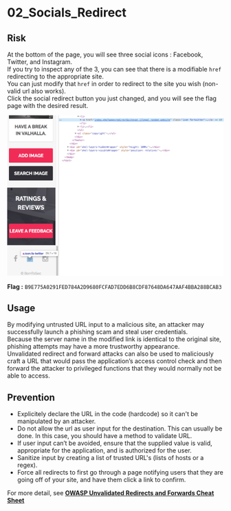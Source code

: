 # 02_Socials_Redirect

## Risk

At the bottom of the page, you will see three social icons : Facebook, Twitter, and Instagram.\
If you try to inspect any of the 3, you can see that there is a modifiable ```href``` redirecting to the appropriate site.\
You can just modify that ```href``` in order to redirect to the site you wish (non-valid url also works).\
Click the social redirect button you just changed, and you will see the flag page with the desired result.

![Socials_Redirect](../../Docs/images/02/Socials_Redirect.png)

**Flag :** ```B9E775A0291FED784A2D9680FCFAD7EDD6B8CDF87648DA647AAF4BBA288BCAB3```

## Usage

By modifying untrusted URL input to a malicious site, an attacker may successfully launch a phishing scam and steal user credentials.\
Because the server name in the modified link is identical to the original site, phishing attempts may have a more trustworthy appearance.\
Unvalidated redirect and forward attacks can also be used to maliciously craft a URL that would pass the application’s access control check and then forward the attacker to privileged functions that they would normally not be able to access.

## Prevention
- Explicitely declare the URL in the code (hardcode) so it can't be manipulated by an attacker.
- Do not allow the url as user input for the destination. This can usually be done. In this case, you should have a method to validate URL.
- If user input can’t be avoided, ensure that the supplied value is valid, appropriate for the application, and is authorized for the user.
- Sanitize input by creating a list of trusted URL's (lists of hosts or a regex).
- Force all redirects to first go through a page notifying users that they are going off of your site, and have them click a link to confirm.

For more detail, see [**OWASP Unvalidated Redirects and Forwards Cheat Sheet**](https://github.com/OWASP/CheatSheetSeries/blob/master/cheatsheets/Unvalidated_Redirects_and_Forwards_Cheat_Sheet.md)
